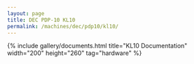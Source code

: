 ```yaml
---
layout: page
title: DEC PDP-10 KL10
permalink: /machines/dec/pdp10/kl10/
---
```


{% include gallery/documents.html title="KL10 Documentation" width="200" height="260" tag="hardware" %}
